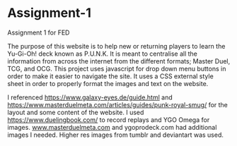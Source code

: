 # Assignment-1
Assignment 1 for FED

The purpose of this website is to help new or returning players to learn the Yu-Gi-Oh! deck known as P.U.N.K.
It is meant to centralise all the information from across the internet from the different formats; Master Duel, TCG, and OCG.
This project uses javascript for drop down menu buttons in order to make it easier to navigate the site. It uses a CSS external style sheet in order to properly format the images and text on the website.

I referenced https://www.galaxy-eyes.de/guide.html and https://www.masterduelmeta.com/articles/guides/punk-royal-smug/ for the layout and some content of the website. 
I used https://www.duelingbook.com/ to record replays and YGO Omega for images. www.masterduelmeta.com and ygoprodeck.com had additional images I needed. Higher res images from tumblr and deviantart was used.

